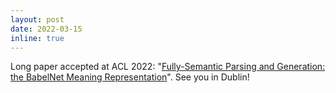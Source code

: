```yaml
---
layout: post
date: 2022-03-15
inline: true
---
```


Long paper accepted at ACL 2022: "[Fully-Semantic Parsing and Generation: the BabelNet Meaning Representation](https://aclanthology.org/2022.acl-long.121/)". See you in Dublin!
